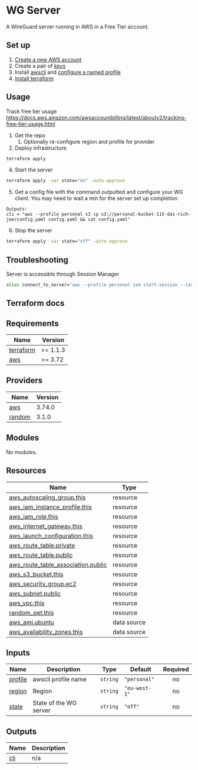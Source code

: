 # WG Server
A WireGuard server running in AWS in a Free Tier account.

## Set up
1. [Create a new AWS account](https://portal.aws.amazon.com/billing/signup#/start)
2. Create a pair of [keys](https://aws.amazon.com/premiumsupport/knowledge-center/create-access-key/)
3. Install [awscli](https://docs.aws.amazon.com/cli/latest/userguide/getting-started-install.html) and [configure a named profile](https://docs.aws.amazon.com/cli/latest/userguide/cli-configure-profiles.html)
4. [Install terraform](https://learn.hashicorp.com/tutorials/terraform/install-cli)

## Usage
Track free tier usage https://docs.aws.amazon.com/awsaccountbilling/latest/aboutv2/tracking-free-tier-usage.html

1. Get the repo
   1. Optionally re-configure region and profile for provider
3. Deploy infrastructure
```bash
terraform apply
```
4. Start the server
```bash
terraform apply -var state="on" -auto-approve
```
5. Get a config file with the command outputted and configure your WG client. You may need to wait a min for the server set up completion
```
Outputs:
cli = "aws --profile personal s3 cp s3://personal-bucket-115-das-rich-joe/config.yaml config.yaml && cat config.yaml"
```
6. Stop the server
```bash
terraform apply -var state="off" -auto-approve
```

## Troubleshooting
Server is accessible through Session Manager
```bash
alias connect_to_server="aws --profile personal ssm start-session --target `aws ec2 --profile personal describe-instances --filters "Name=tag-value,Values=wg" --filters Name=instance-state-name,Values=running --query 'Reservations[*].Instances[*].{Instance:InstanceId}' --output text`"
```
## Terraform docs
<!-- BEGINNING OF PRE-COMMIT-TERRAFORM DOCS HOOK -->
## Requirements

| Name | Version |
|------|---------|
| <a name="requirement_terraform"></a> [terraform](#requirement\_terraform) | >= 1.1.3 |
| <a name="requirement_aws"></a> [aws](#requirement\_aws) | >= 3.72 |

## Providers

| Name | Version |
|------|---------|
| <a name="provider_aws"></a> [aws](#provider\_aws) | 3.74.0 |
| <a name="provider_random"></a> [random](#provider\_random) | 3.1.0 |

## Modules

No modules.

## Resources

| Name | Type |
|------|------|
| [aws_autoscaling_group.this](https://registry.terraform.io/providers/hashicorp/aws/latest/docs/resources/autoscaling_group) | resource |
| [aws_iam_instance_profile.this](https://registry.terraform.io/providers/hashicorp/aws/latest/docs/resources/iam_instance_profile) | resource |
| [aws_iam_role.this](https://registry.terraform.io/providers/hashicorp/aws/latest/docs/resources/iam_role) | resource |
| [aws_internet_gateway.this](https://registry.terraform.io/providers/hashicorp/aws/latest/docs/resources/internet_gateway) | resource |
| [aws_launch_configuration.this](https://registry.terraform.io/providers/hashicorp/aws/latest/docs/resources/launch_configuration) | resource |
| [aws_route_table.private](https://registry.terraform.io/providers/hashicorp/aws/latest/docs/resources/route_table) | resource |
| [aws_route_table.public](https://registry.terraform.io/providers/hashicorp/aws/latest/docs/resources/route_table) | resource |
| [aws_route_table_association.public](https://registry.terraform.io/providers/hashicorp/aws/latest/docs/resources/route_table_association) | resource |
| [aws_s3_bucket.this](https://registry.terraform.io/providers/hashicorp/aws/latest/docs/resources/s3_bucket) | resource |
| [aws_security_group.ec2](https://registry.terraform.io/providers/hashicorp/aws/latest/docs/resources/security_group) | resource |
| [aws_subnet.public](https://registry.terraform.io/providers/hashicorp/aws/latest/docs/resources/subnet) | resource |
| [aws_vpc.this](https://registry.terraform.io/providers/hashicorp/aws/latest/docs/resources/vpc) | resource |
| [random_pet.this](https://registry.terraform.io/providers/hashicorp/random/latest/docs/resources/pet) | resource |
| [aws_ami.ubuntu](https://registry.terraform.io/providers/hashicorp/aws/latest/docs/data-sources/ami) | data source |
| [aws_availability_zones.this](https://registry.terraform.io/providers/hashicorp/aws/latest/docs/data-sources/availability_zones) | data source |

## Inputs

| Name | Description | Type | Default | Required |
|------|-------------|------|---------|:--------:|
| <a name="input_profile"></a> [profile](#input\_profile) | awscli profile name | `string` | `"personal"` | no |
| <a name="input_region"></a> [region](#input\_region) | Region | `string` | `"eu-west-1"` | no |
| <a name="input_state"></a> [state](#input\_state) | State of the WG server | `string` | `"off"` | no |

## Outputs

| Name | Description |
|------|-------------|
| <a name="output_cli"></a> [cli](#output\_cli) | n/a |
<!-- END OF PRE-COMMIT-TERRAFORM DOCS HOOK -->
